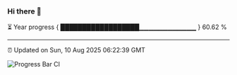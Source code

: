 ### Hi there 👋

⏳ Year progress { ██████████████████▁▁▁▁▁▁▁▁▁▁▁▁ } 60.62 %

---

⏰ Updated on Sun, 10 Aug 2025 06:22:39 GMT

![Progress Bar CI](https://github.com/liununu/liununu/workflows/Progress%20Bar%20CI/badge.svg)
